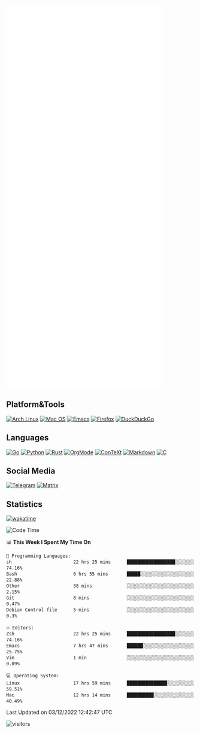 ![Metrics](https://github.com/SteamedFish/SteamedFish/blob/master/github-metrics.svg)

## Platform&Tools

[![Arch Linux](https://img.shields.io/badge/ArchLinux-1793D1?logo=arch-linux&logoColor=fff&style=flat-square)](https://archlinux.org/)
[![Mac OS](https://img.shields.io/badge/MacOS-000000?style=flat-square&logo=macos&logoColor=F0F0F0)](https://www.apple.com/macos/)
[![Emacs](https://img.shields.io/badge/Emacs-%237F5AB6.svg?&style=flat-square&logo=gnu-emacs&logoColor=white)](https://www.gnu.org/software/emacs/)
[![Firefox](https://img.shields.io/badge/Firefox-FF7139?style=flat-square&logo=Firefox-Browser&logoColor=white)](https://firefox.com/)
[![DuckDuckGo](https://img.shields.io/badge/DuckDuckGo-DE5833?style=flat-square&logo=DuckDuckGo&logoColor=white)](https://duckduckgo.com/)

## Languages

[![Go](https://img.shields.io/badge/Golang-%2300ADD8.svg?style=flat-square&logo=go&logoColor=white)](https://golang.org/)
[![Python](https://img.shields.io/badge/Python-3670A0?style=flat-square&logo=python&logoColor=ffdd54)](https://www.python.org/)
[![Rust](https://img.shields.io/badge/Rust-%23000000.svg?style=flat-square&logo=rust&logoColor=white)](https://www.rust-lang.org/)
[![OrgMode](https://img.shields.io/badge/OrgMode-%23000000.svg?style=flat-square&logo=org&logoColor=white)](https://orgmode.org/)
[![ConTeXt](https://img.shields.io/badge/ConTeXt-%23008080.svg?style=flat-square&logo=latex&logoColor=white)](https://contextgarden.net/)
[![Markdown](https://img.shields.io/badge/MarkDown-%23000000.svg?style=flat-square&logo=markdown&logoColor=white)](https://daringfireball.net/projects/markdown/)
[![C](https://img.shields.io/badge/C-%2300599C.svg?style=flat-square&logo=c&logoColor=white)](https://www.iso.org/standard/74528.html)

## Social Media
[![Telegram](https://img.shields.io/badge/SteamedFish-2CA5E0?style=social&logo=telegram&logoColor=white)](https://t.me/SteamedFish)
[![Matrix](https://img.shields.io/badge/SteamedFish-2CA5E0?style=social&logo=matrix&logoColor=black)](https://matrix.to/#/@i:steamedfish.org)

## Statistics
[![wakatime](https://wakatime.com/badge/user/168280d6-fcf2-4b4f-ad3a-dc4612f35b38.svg)](https://wakatime.com/@168280d6-fcf2-4b4f-ad3a-dc4612f35b38)

<!--START_SECTION:waka-->
![Code Time](http://img.shields.io/badge/Code%20Time-2%2C188%20hrs%2026%20mins-blue)

📊 **This Week I Spent My Time On** 

```text
💬 Programming Languages: 
sh                       22 hrs 25 mins      ██████████████████░░░░░░░   74.16% 
Bash                     6 hrs 55 mins       █████░░░░░░░░░░░░░░░░░░░░   22.88% 
Other                    38 mins             ░░░░░░░░░░░░░░░░░░░░░░░░░   2.15% 
Git                      8 mins              ░░░░░░░░░░░░░░░░░░░░░░░░░   0.47% 
Debian Control file      5 mins              ░░░░░░░░░░░░░░░░░░░░░░░░░   0.3%

🔥 Editors: 
Zsh                      22 hrs 25 mins      ██████████████████░░░░░░░   74.16% 
Emacs                    7 hrs 47 mins       ██████░░░░░░░░░░░░░░░░░░░   25.75% 
Vim                      1 min               ░░░░░░░░░░░░░░░░░░░░░░░░░   0.09%

💻 Operating System: 
Linux                    17 hrs 59 mins      ███████████████░░░░░░░░░░   59.51% 
Mac                      12 hrs 14 mins      ██████████░░░░░░░░░░░░░░░   40.49%

```


 Last Updated on 03/12/2022 12:42:47 UTC
<!--END_SECTION:waka-->

![visitors](https://visitor-badge.laobi.icu/badge?page_id=SteamedFish.SteamedFish)
